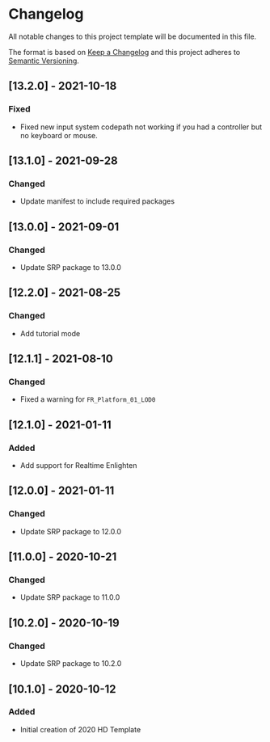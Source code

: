 # Changelog
All notable changes to this project template will be documented in this file.

The format is based on [Keep a Changelog](http://keepachangelog.com/en/1.0.0/)
and this project adheres to [Semantic Versioning](http://semver.org/spec/v2.0.0.html).

## [13.2.0] - 2021-10-18

### Fixed
- Fixed new input system codepath not working if you had a controller but no keyboard or mouse.

## [13.1.0] - 2021-09-28

### Changed
- Update manifest to include required packages

## [13.0.0] - 2021-09-01

### Changed
- Update SRP package to 13.0.0

## [12.2.0] - 2021-08-25

### Changed
- Add tutorial mode

## [12.1.1] - 2021-08-10

### Changed
- Fixed a warning for `FR_Platform_01_LOD0`

## [12.1.0] - 2021-01-11

### Added
- Add support for Realtime Enlighten

## [12.0.0] - 2021-01-11

### Changed
- Update SRP package to 12.0.0

## [11.0.0] - 2020-10-21

### Changed
- Update SRP package to 11.0.0

## [10.2.0] - 2020-10-19

### Changed
- Update SRP package to 10.2.0

## [10.1.0] - 2020-10-12

### Added
- Initial creation of 2020 HD Template
